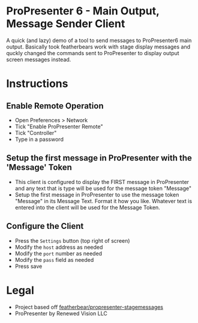 # ProPresenter 6 - Main Output, Message Sender Client
A quick (and lazy) demo of a tool to send messages to ProPresenter6 main output.  Basically took featherbears work with stage display messages and quckly changed the commands sent to ProPresenter to display output screen messages instead.  

# Instructions
## Enable Remote Operation
* Open Preferences > Network
* Tick "Enable ProPresenter Remote"
* Tick "Controller"
* Type in a password

## Setup the first message in ProPresenter with the 'Message' Token
* This client is configured to display the FIRST message in ProPresenter and any text that is type will be used for the message token "Message"
* Setup the first message in ProPresenter to use the message token "Message" in its Message Text.  Format it how you like. Whatever text is entered into the client will be used for the Message Token.

## Configure the Client
* Press the `Settings` button (top right of screen)
* Modify the `host` address as needed
* Modify the `port` number as needed
* Modify the `pass` field as needed
* Press save

# Legal
* Project based off [featherbear/propresenter-stagemessages](https://github.com/featherbear/propresenter-stagemessages)
* ProPresenter by Renewed Vision LLC

